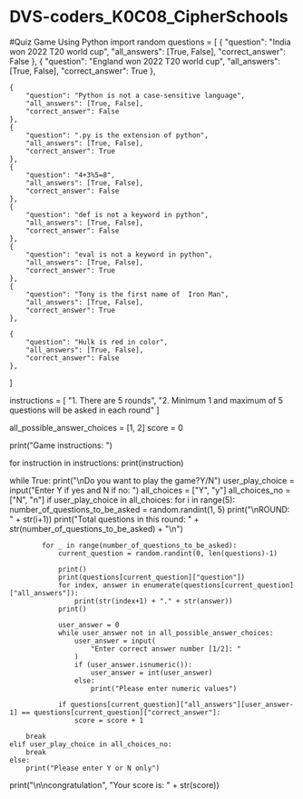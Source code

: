 # DVS-coders_K0C08_CipherSchools
#Quiz Game Using Python
import random
questions = [
    {
        "question": "India won 2022 T20 world cup",
        "all_answers": [True, False],
        "correct_answer": False
    },
    {
        "question": "England won 2022 T20 world cup",
        "all_answers": [True, False],
        "correct_answer": True
    },

    {
        "question": "Python is not a case-sensitive language",
        "all_answers": [True, False],
        "correct_answer": False
    },
    {
        "question": ".py is the extension of python",
        "all_answers": [True, False],
        "correct_answer": True
    },
    {
        "question": "4+3%5=8",
        "all_answers": [True, False],
        "correct_answer": False
    },
    {
        "question": "def is not a keyword in python",
        "all_answers": [True, False],
        "correct_answer": False
    },
    {
        "question": "eval is not a keyword in python",
        "all_answers": [True, False],
        "correct_answer": True
    },
    {
        "question": "Tony is the first name of  Iron Man",
        "all_answers": [True, False],
        "correct_answer": True
    },

    {
        "question": "Hulk is red in color",
        "all_answers": [True, False],
        "correct_answer": False
    },
]


instructions = [
    "1. There are 5 rounds",
    "2. Minimum 1 and maximum of 5 questions will be asked in each round"
]

all_possible_answer_choices = [1, 2]
score = 0

print("Game instructions: ")

for instruction in instructions:
    print(instruction)


while True:
    print("\nDo you want to play the game?Y/N")
    user_play_choice = input("Enter Y if yes and N if no: ")
    all_choices = ["Y", "y"]
    all_choices_no = ["N", "n"]
    if user_play_choice in all_choices:
        for i in range(5):
            number_of_questions_to_be_asked = random.randint(1, 5)
            print("\nROUND: " + str(i+1))
            print("Total questions in this round: " +
                  str(number_of_questions_to_be_asked) + "\n")

            for _ in range(number_of_questions_to_be_asked):
                current_question = random.randint(0, len(questions)-1)

                print()
                print(questions[current_question]["question"])
                for index, answer in enumerate(questions[current_question]["all_answers"]):
                    print(str(index+1) + "." + str(answer))
                print()

                user_answer = 0
                while user_answer not in all_possible_answer_choices:
                    user_answer = input(
                        "Enter correct answer number [1/2]: "
                    )
                    if (user_answer.isnumeric()):
                        user_answer = int(user_answer)
                    else:
                        print("Please enter numeric values")

                if questions[current_question]["all_answers"][user_answer-1] == questions[current_question]["correct_answer"]:
                    score = score + 1

        break
    elif user_play_choice in all_choices_no:
        break
    else:
        print("Please enter Y or N only")

print("\n\ncongratulation", "Your score is: " + str(score))
